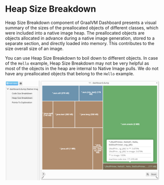 # Heap Size Breakdown

Heap Size Breakdown component of GraalVM Dashboard presents a visual summary of
the sizes of the preallocated objects of different classes, which were included
into a native image heap. The preallocated objects are objects
allocated in advance during a native image generation, stored to a separate
section, and directly loaded into memory. This contributes to the size overall
size of an image.

You can use Heap Size Breakdown to boil down to different objects. In case of
the `Hello` example, Heap Size Breakdown may not be very helpful as most of the
objects in the heap are internal to Native Image pulls. We do not have any
preallocated objects that belong to the `Hello` example.

<!-- <img src="/docs/tools/dashboard/resources/img/heap-size-breakdown.png" alt="heap-size" width="800" height="500"/> -->
![heap-size](/docs/tools/dashboard/resources/img/heap-size-breakdown.png)
